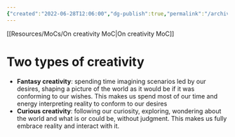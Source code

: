 ```yaml
---
{"created":"2022-06-28T12:06:00","dg-publish":true,"permalink":"/archive/two-types-of-creativity/","dgPassFrontmatter":true,"updated":"2024-12-21T22:23:28.138+01:00"}
---
```


[[Resources/MoCs/On creativity MoC\|On creativity MoC]]
# Two types of creativity
- **Fantasy creativity**: spending time imagining scenarios led by our desires, shaping a picture of the world as it would be if it was conforming to our wishes. This makes us spend most of our time and energy interpreting reality to conform to our desires
- **Curious creativity**: following our curiosity, exploring, wondering about the world and what is or could be, without judgment. This makes us fully embrace reality and interact with it.